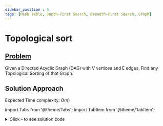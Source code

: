 ```yaml
---
sidebar_position : 6
tags: [Hash Table, Depth-First Search, Breadth-First Search, Graph]
---
```


# Topological sort

## [Problem](https://practice.geeksforgeeks.org/problems/topological-sort/1)

Given a Directed Acyclic Graph (DAG) with V vertices and E edges, Find any Topological Sorting of that Graph.

## Solution Approach

Expected Time complexity: $O(n)$

import Tabs from '@theme/Tabs';
import TabItem from '@theme/TabItem';

<details><summary>Click - to see solution code</summary>

<Tabs>
<TabItem value="cpp" label="C++">

```cpp
class Solution {
   public:
    void findTopoSort(int node, vector<int>& vis, stack<int>& st,
                      vector<int> adj[]) {
        vis[node] = 1;

        for (auto it : adj[node]) {
            if (!vis[it]) {
                findTopoSort(it, vis, st, adj);
            }
        }
        st.push(node);
    }

   public:
    vector<int> topoSort(int N, vector<int> adj[]) {
        stack<int> st;
        vector<int> vis(N, 0);
        for (int i = 0; i < N; i++) {
            if (vis[i] == 0) {
                findTopoSort(i, vis, st, adj);
            }
        }
        vector<int> topo;
        while (!st.empty()) {
            topo.push_back(st.top());
            st.pop();
        }
        return topo;
    }
};
```
</TabItem>
</Tabs>

</details>
